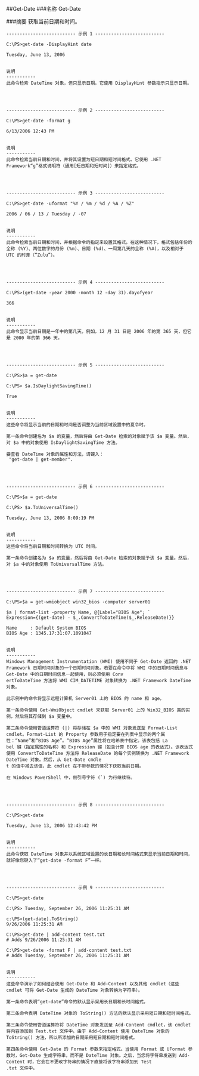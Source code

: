 ##Get-Date
###名称
    Get-Date

###摘要
    获取当前日期和时间。

    -------------------------- 示例 1 --------------------------

    C:\PS>get-date -DisplayHint date

    Tuesday, June 13, 2006


    说明
    -----------
    此命令检索 DateTime 对象，但只显示日期。它使用 DisplayHint 参数指示只显示日期。




    -------------------------- 示例 2 --------------------------

    C:\PS>get-date -format g

    6/13/2006 12:43 PM


    说明
    -----------
    此命令检索当前日期和时间，并将其设置为短日期和短时间格式。它使用 .NET Framework“g”格式说明符（通用[短日期和短时间]）来指定格式。




    -------------------------- 示例 3 --------------------------

    C:\PS>get-date -uformat "%Y / %m / %d / %A / %Z"

    2006 / 06 / 13 / Tuesday / -07


    说明
    -----------
    此命令检索当前日期和时间，并根据命令的指定来设置其格式。在这种情况下，格式包括年份的全称 (%Y)、两位数字的月份 (%m)、日期 (%d)、一周第几天的全称 (%A)，以及相对于 UTC 的时差（“Zulu”）。




    -------------------------- 示例 4 --------------------------

    C:\PS>(get-date -year 2000 -month 12 -day 31).dayofyear

    366


    说明
    -----------
    此命令显示当前日期是一年中的第几天。例如，12 月 31 日是 2006 年的第 365 天，但它是 2000 年的第 366 天。




    -------------------------- 示例 5 --------------------------

    C:\PS>$a = get-date

    C:\PS> $a.IsDaylightSavingTime()

    True


    说明
    -----------
    这些命令将显示当前的日期和时间是否调整为当前区域设置中的夏令时。

    第一条命令创建名为 $a 的变量，然后将由 Get-Date 检索的对象赋予该 $a 变量。然后，对 $a 中的对象使用 IsDaylightSavingTime 方法。

    要查看 DateTime 对象的属性和方法，请键入：
     "get-date | get-member".




    -------------------------- 示例 6 --------------------------

    C:\PS>$a = get-date

    C:\PS> $a.ToUniversalTime()

    Tuesday, June 13, 2006 8:09:19 PM


    说明
    -----------
    这些命令将当前日期和时间转换为 UTC 时间。

    第一条命令创建名为 $a 的变量，然后将由 Get-Date 检索的对象赋予该 $a 变量。然后，对 $a 中的对象使用 ToUniversalTime 方法。




    -------------------------- 示例 7 --------------------------

    C:\PS>$a = get-wmiobject win32_bios -computer server01

    $a | format-list -property Name, @{Label="BIOS Age"; `
    Expression={(get-date) - $_.ConvertToDateTime($_.ReleaseDate)}}

    Name     : Default System BIOS
    BIOS Age : 1345.17:31:07.1091047


    说明
    -----------
    Windows Management Instrumentation (WMI) 使用不同于 Get-Date 返回的 .NET Framework 日期时间对象的一个日期时间对象。若要在命令中将 WMI 中的日期时间信息与 Get-Date 中的日期时间信息一起使用，则必须使用 Conv
    ertToDateTime 方法将 WMI CIM_DATETIME 对象转换为 .NET Framework DateTime 对象。

    此示例中的命令将显示远程计算机 Server01 上的 BIOS 的 name 和 age。

    第一条命令使用 Get-WmiObject cmdlet 来获取 Server01 上的 Win32_BIOS 类的实例，然后将其存储到 $a 变量中。

    第二条命令使用管道运算符 (|) 将存储在 $a 中的 WMI 对象发送至 Format-List cmdlet。Format-List 的 Property 参数用于指定要在列表中显示的两个属性：“Name”和“BIOS Age”。“BIOS Age”属性将在哈希表中指定。该表包括 La
    bel 键（指定属性的名称）和 Expression 键（包含计算 BIOS age 的表达式）。该表达式使用 ConvertToDateTime 方法将 ReleaseDate 的每个实例转换为 .NET Framework DateTime 对象。然后，从 Get-Date cmdle
    t 的值中减去该值，此 cmdlet 在不带参数的情况下获取当前日期。

    在 Windows PowerShell 中，倒引号字符 (`) 为行继续符。




    -------------------------- 示例 8 --------------------------

    C:\PS>get-date

    Tuesday, June 13, 2006 12:43:42 PM


    说明
    -----------
    此命令获取 DateTime 对象并以系统区域设置的长日期和长时间格式来显示当前日期和时间，就好像您键入了“get-date -format F”一样。




    -------------------------- 示例 9 --------------------------

    C:\PS>get-date

    C:\PS> Tuesday, September 26, 2006 11:25:31 AM

    c:\PS>(get-date).ToString()
    9/26/2006 11:25:31 AM

    C:\PS>get-date | add-content test.txt  
    # Adds 9/26/2006 11:25:31 AM

    C:\PS>get-date -format F | add-content test.txt
    # Adds Tuesday, September 26, 2006 11:25:31 AM


    说明
    -----------
    这些命令演示了如何结合使用 Get-Date 和 Add-Content 以及其他 cmdlet（这些 cmdlet 可将 Get-Date 生成的 DateTime 对象转换为字符串）。

    第一条命令表明“get-date”命令的默认显示采用长日期和长时间格式。

    第二条命令表明 DateTime 对象的 ToString() 方法的默认显示采用短日期和短时间格式。

    第三条命令使用管道运算符将 DateTime 对象发送至 Add-Content cmdlet，该 cmdlet 将内容添加到 Test.txt 文件中。由于 Add-Content 使用 DateTime 对象的 ToString() 方法，所以所添加的日期采用短日期和短时间格式。

    第四条命令使用 Get-Date 的 Format 参数来指定格式。当使用 Format 或 UFormat 参数时，Get-Date 生成字符串，而不是 DateTime 对象。之后，当您将字符串发送到 Add-Content 时，它会在不更改字符串的情况下直接将该字符串添加到 Test
    .txt 文件中。
